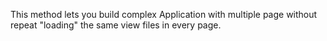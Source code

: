 This method lets you build complex Application with multiple page without repeat "loading" the same view files in every page. 
